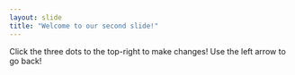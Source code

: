 ```yaml
---
layout: slide
title: "Welcome to our second slide!"
---
```

Click the three dots to the top-right to make changes!
Use the left arrow to go back!
